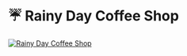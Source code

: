 # :umbrella: Rainy Day Coffee Shop

[![Rainy Day Coffee Shop](https://img.youtube.com/vi/mkgylOJSdhE/0.jpg)](https://youtu.be/mkgylOJSdhE)
